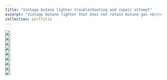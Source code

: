 ```yaml
---
title: "Vintage butane lighter troubleshooting and repair attempt"
excerpt: "Vintage butane lighter that does not retain butane gas <br/><img src='/images/gucci5.jpg'>"
collection: portfolio
---
```

<img src='/images/gucci1.jpg'>
<br/>
<img src='/images/gucci2.jpg'>
<br/>
<img src='/images/gucci3.jpg'>
<br/>
<img src='/images/gucci4.jpg'>
<br/>
<img src='/images/gucci5.jpg'>
<br/>
<img src='/images/gucci6.jpg'>
<br/>
<img src='/images/gucci7.jpg'>
<br/>
<img src='/images/gucci8.jpg'>
<br/>
<img src='/images/gucci9.jpg'>
